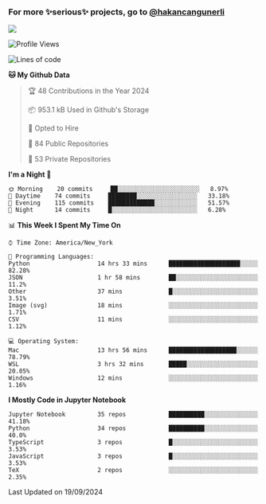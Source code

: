 ### For more ✨serious✨ projects, go to [@hakancangunerli](https://github.com/hakancangunerli)

![](https://github-readme-stats.vercel.app/api/top-langs/?username=johngunerli&layout=compact&hide=jupyter%20notebook,tex,html,shell,CSS,Ruby,Makefile,EmberScript,MATLAB,C&langs_count=6&exclude_repo=2015-csharp,gt_code,gsu_code,uga_code,uga_robotics)

<!--START_SECTION:waka-->
![Profile Views](http://img.shields.io/badge/Profile%20Views-0-blue)

![Lines of code](https://img.shields.io/badge/From%20Hello%20World%20I%27ve%20Written-481487%20lines%20of%20code-blue)

**🐱 My Github Data** 

> 🏆 48 Contributions in the Year 2024
 > 
> 📦 953.1 kB Used in Github's Storage 
 > 
> 💼 Opted to Hire
 > 
> 📜 84 Public Repositories 
 > 
> 🔑 53 Private Repositories  
 > 
**I'm a Night 🦉** 

```text
🌞 Morning    20 commits     ██░░░░░░░░░░░░░░░░░░░░░░░   8.97% 
🌆 Daytime    74 commits     ████████░░░░░░░░░░░░░░░░░   33.18% 
🌃 Evening    115 commits    █████████████░░░░░░░░░░░░   51.57% 
🌙 Night      14 commits     █░░░░░░░░░░░░░░░░░░░░░░░░   6.28%

```


📊 **This Week I Spent My Time On** 

```text
⌚︎ Time Zone: America/New_York

💬 Programming Languages: 
Python                   14 hrs 33 mins      ████████████████████░░░░░   82.28% 
JSON                     1 hr 58 mins        ██░░░░░░░░░░░░░░░░░░░░░░░   11.2% 
Other                    37 mins             █░░░░░░░░░░░░░░░░░░░░░░░░   3.51% 
Image (svg)              18 mins             ░░░░░░░░░░░░░░░░░░░░░░░░░   1.71% 
CSV                      11 mins             ░░░░░░░░░░░░░░░░░░░░░░░░░   1.12%

💻 Operating System: 
Mac                      13 hrs 56 mins      ███████████████████░░░░░░   78.79% 
WSL                      3 hrs 32 mins       █████░░░░░░░░░░░░░░░░░░░░   20.05% 
Windows                  12 mins             ░░░░░░░░░░░░░░░░░░░░░░░░░   1.16%

```

**I Mostly Code in Jupyter Notebook** 

```text
Jupyter Notebook         35 repos            ██████████░░░░░░░░░░░░░░░   41.18% 
Python                   34 repos            ██████████░░░░░░░░░░░░░░░   40.0% 
TypeScript               3 repos             █░░░░░░░░░░░░░░░░░░░░░░░░   3.53% 
JavaScript               3 repos             █░░░░░░░░░░░░░░░░░░░░░░░░   3.53% 
TeX                      2 repos             ░░░░░░░░░░░░░░░░░░░░░░░░░   2.35%

```



 Last Updated on 19/09/2024
<!--END_SECTION:waka-->


